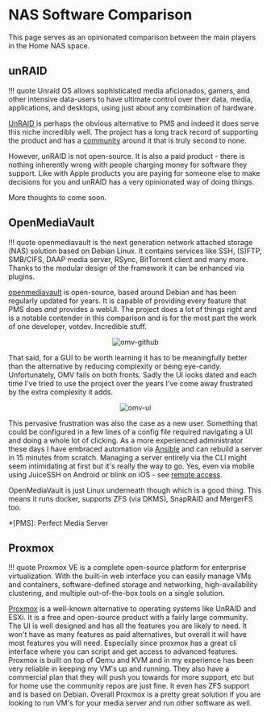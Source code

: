# NAS Software Comparison

This page serves as an opinionated comparison between the main players in the Home NAS space.

## unRAID

!!! quote
    Unraid OS allows sophisticated media aficionados, gamers, and other intensive data-users to have ultimate control over their data, media, applications, and desktops, using just about any combination of hardware.

[UnRAID ](https://unraid.net/) is perhaps the obvious alternative to PMS and indeed it does serve this niche incredibly well. The project has a long track record of supporting the product and has a [community](https://unraid.net/community) around it that is truly second to none.

However, unRAID is not open-source. It is also a paid product - there is nothing inherently wrong with people charging money for software they support. Like with Apple products you are paying for someone else to make decisions for you and unRAID has a very opinionated way of doing things.

More thoughts to come soon.

## OpenMediaVault

!!! quote
    openmediavault is the next generation network attached storage (NAS) solution based on Debian Linux. It contains services like SSH, (S)FTP, SMB/CIFS, DAAP media server, RSync, BitTorrent client and many more. Thanks to the modular design of the framework it can be enhanced via plugins.

[openmediavault](https://www.openmediavault.org/) is open-source, based around Debian and has been regularly updated for years. It is capable of providing every feature that PMS does *and* provides a webUI. The project does a lot of things right and is a notable contender in this comparison and is for the most part the work of one developer, votdev. Incredible stuff.

<p align="center">
<img alt="omv-github" src="../../images/omv-github.png">
</p>

That said, for a GUI to be worth learning it has to be meaningfully better than the alternative by reducing complexity or being eye-candy. Unfortunately, OMV fails on both fronts. Sadly the UI looks dated and each time I've tried to use the project over the years I've come away frustrated by the extra complexity it adds. 

<p align="center">
<img alt="omv-ui" src="../../images/omv-ui.png">
</p>

This pervasive frustration was also the case as a new user. Something that could be configured in a few lines of a config file required navigating a UI and doing a whole lot of clicking. As a more experienced administrator these days I have embraced automation via [Ansible](../concepts/infraascode.md#ansible) and can rebuild a server in 15 minutes from scratch. Managing a server entirely via the CLI might seem intimidating at first but it's really the way to go. Yes, even via mobile using JuiceSSH on Android or blink on iOS - see [remote access](../remote-access/remote-access-overview.md).

OpenMediaVault is just Linux underneath though which is a good thing. This means it runs docker, supports ZFS (via DKMS), SnapRAID and MergerFS too. 

*[PMS]: Perfect Media Server

## Proxmox

!!! quote
  Proxmox VE is a complete open-source platform for enterprise virtualization. With the built-in web interface you can easily manage VMs and containers, software-defined storage and networking, high-availability clustering, and multiple out-of-the-box tools on a single solution.
  
[Proxmox](https://proxmox.com) is a well-known alternative to operating systems like UnRAID and ESXi. It is a free and open-source product with a fairly large community. The UI is well designed and has all the features you are likely to need. It won't have as many features as paid alternatives, but overall it will have most features you will need. Especially since proxmox has a great cli interface where you can script and get access to advanced features. Proxmox is built on top of Qemu and KVM and in my experience has been very reliable in keeping my VM's up and running. They also have a commercial plan that they will push you towards for more support, etc but for home use the community repos are just fine. It even has ZFS support and is based on Debian. Overall Proxmox is a pretty great solution if you are looking to run VM's for your media server and run other software as well.
